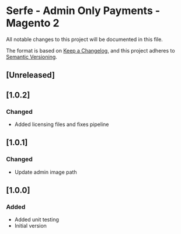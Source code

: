 # Serfe - Admin Only Payments - Magento 2

All notable changes to this project will be documented in this file.

The format is based on [Keep a Changelog](https://keepachangelog.com/en/1.0.0/),
and this project adheres to [Semantic Versioning](https://semver.org/spec/v2.0.0.html).

## [Unreleased]

## [1.0.2]
### Changed
- Added licensing files and fixes pipeline

## [1.0.1]
### Changed
- Update admin image path

## [1.0.0]
### Added
- Added unit testing
- Initial version